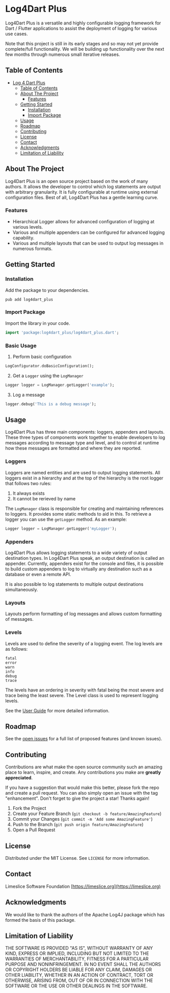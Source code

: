 # Log4Dart Plus

Log4Dart Plus is a versatile and highly configurable logging framework for Dart / Flutter applications to assist the deployment of logging for various use cases.

Note that this project is still in its early stages and so may not yet provide complete/full functionality. We will be building up functionality over the next few months through numerous small iterative releases.

## Table of Contents
- [Log 4 Dart Plus](#log4dart-plus)
  - [Table of Contents](#table-of-contents)
  - [About The Project](#about-the-project)
    - [Features](#features)
  - [Getting Started](#getting-started)
    - [Installation](#installation)
    - [Import Package](#import-package)
  - [Usage](#usage)
  - [Roadmap](#roadmap)
  - [Contributing](#contributing)
  - [License](#license)
  - [Contact](#contact)
  - [Acknowledgments](#acknowledgments)
  - [Limitation of Liability](#limitation-of-liability)


## About The Project

Log4Dart Plus is an open source project based on the work of many authors. It allows the developer to control which log statements are output with arbitrary granularity. It is fully configurable at runtime using external configuration files. Best of all, Log4Dart Plus has a gentle learning curve.

### Features
- Hierarchical Logger allows for advanced configuration of logging at various levels.
- Various and multiple appenders can be configured for advanced logging capability.
- Various and multiple layouts that can be used to output log messages in numerous formats.


## Getting Started

### Installation
Add the package to your dependencies.

```
pub add log4dart_plus
```

### Import Package

Import the library in your code.

```Dart
import 'package:log4dart_plus/log4dart_plus.dart';
```

### Basic Usage

1. Perform basic configuration
```Dart
LogConfigurator.doBasicConfiguration();
```

2. Get a <code>Logger</code> using the <code>LogManager</code>
```Dart
Logger logger = LogManager.getLogger('example');
```

3. Log a message
```Dart
logger.debug('This is a debug message');
```

## Usage

Log4Dart Plus has three main components: loggers, appenders and layouts. These three types of components work together to enable developers to log messages according to message type and level, and to control at runtime how these messages are formatted and where they are reported.

### Loggers

Loggers are named entities and are used to output logging statements. All loggers exist in a hierarchy and at the top of the hierarchy is the root logger that follows two rules: 

1. It always exists
2. It cannot be rerieved by name

The <code>LogManager</code> class is responsible for creating and maintaining references to loggers. It provides some static methods to aid in this. To retrieve a logger you can use the <code>getLogger</code> method. As an example:

```Dart
Logger logger = LogManager.getLogger('myLogger');
```

### Appenders

Log4Dart Plus allows logging statements to a wide variety of output destination types. In Log4Dart Plus speak, an output destination is called an appender. Currently, appenders exist for the console and files, it is possible to build custom appenders to log to virtually any destination such as a database or even a remote API.

It is also possible to log statements to multiple output destinations simultaneously.

### Layouts

Layouts perform formatting of log messages and allows custom formatting of messages.

### Levels

Levels are used to define the severity of a logging event. The log levels are as follows:
```
fatal
error
warn
info
debug
trace
```

The levels have an ordering in severity with fatal being the most severe and trace being the least severe. The Level class is used to represent logging levels.

See the [User Guide](doc/user-guide.md) for more detailed information.

## Roadmap

See the [open issues](https://github.com/Limeslice-Software-Foundation/log4dart-plus/issues) for a full list of proposed features (and known issues).

## Contributing

Contributions are what make the open source community such an amazing place to learn, inspire, and create. Any contributions you make are **greatly appreciated**.

If you have a suggestion that would make this better, please fork the repo and create a pull request. You can also simply open an issue with the tag "enhancement".
Don't forget to give the project a star! Thanks again!

1. Fork the Project
2. Create your Feature Branch (`git checkout -b feature/AmazingFeature`)
3. Commit your Changes (`git commit -m 'Add some AmazingFeature'`)
4. Push to the Branch (`git push origin feature/AmazingFeature`)
5. Open a Pull Request

## License

Distributed under the MIT License. See `LICENSE` for more information.

## Contact

Limeslice Software Foundation [https://limeslice.org](https://limeslice.org)

## Acknowledgments

We would like to thank the authors of the Apache Log4J package which has formed the basis of this package.

## Limitation of Liability

THE SOFTWARE IS PROVIDED "AS IS", WITHOUT WARRANTY OF ANY KIND, EXPRESS OR
IMPLIED, INCLUDING BUT NOT LIMITED TO THE WARRANTIES OF MERCHANTABILITY,
FITNESS FOR A PARTICULAR PURPOSE AND NONINFRINGEMENT. IN NO EVENT SHALL THE
AUTHORS OR COPYRIGHT HOLDERS BE LIABLE FOR ANY CLAIM, DAMAGES OR OTHER
LIABILITY, WHETHER IN AN ACTION OF CONTRACT, TORT OR OTHERWISE, ARISING FROM,
OUT OF OR IN CONNECTION WITH THE SOFTWARE OR THE USE OR OTHER DEALINGS IN THE
SOFTWARE.